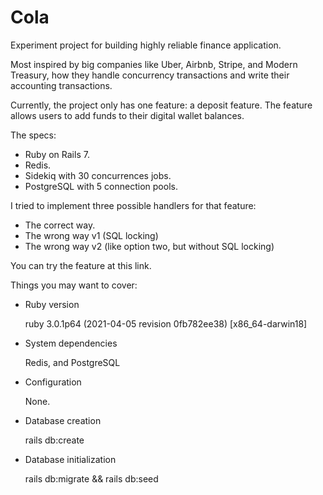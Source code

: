 # Cola

Experiment project for building highly reliable finance application.
 
Most inspired by big companies like Uber, Airbnb, Stripe, and Modern Treasury, how they handle concurrency transactions and write their accounting transactions.

Currently, the project only has one feature: a deposit feature. The feature allows users to add funds to their digital wallet balances.

The specs:
- Ruby on Rails 7.
- Redis. 
- Sidekiq with 30 concurrences jobs.
- PostgreSQL with 5 connection pools. 

I tried to implement three possible handlers for that feature:
- The correct way. 
- The wrong way v1 (SQL locking)
- The wrong way v2 (like option two, but without SQL locking)

You can try the feature at this link.

Things you may want to cover:

* Ruby version

  ruby 3.0.1p64 (2021-04-05 revision 0fb782ee38) [x86_64-darwin18]

* System dependencies

  Redis, and PostgreSQL

* Configuration

  None.

* Database creation

  rails db:create

* Database initialization

  rails db:migrate && rails db:seed
